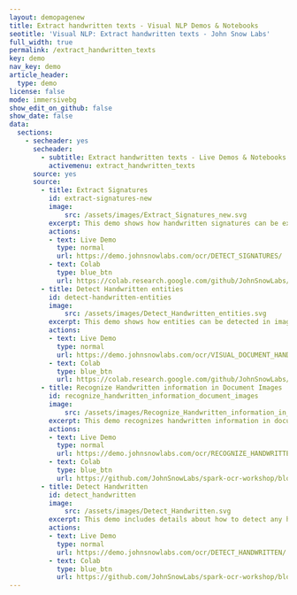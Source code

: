 ```yaml
---
layout: demopagenew
title: Extract handwritten texts - Visual NLP Demos & Notebooks
seotitle: 'Visual NLP: Extract handwritten texts - John Snow Labs'
full_width: true
permalink: /extract_handwritten_texts
key: demo
nav_key: demo
article_header:
  type: demo
license: false
mode: immersivebg
show_edit_on_github: false
show_date: false
data:
  sections:  
    - secheader: yes
      secheader:
        - subtitle: Extract handwritten texts - Live Demos & Notebooks
          activemenu: extract_handwritten_texts
      source: yes
      source: 
        - title: Extract Signatures
          id: extract-signatures-new
          image: 
              src: /assets/images/Extract_Signatures_new.svg
          excerpt: This demo shows how handwritten signatures can be extracted from image/pdf documents using Spark OCR.
          actions:
          - text: Live Demo
            type: normal
            url: https://demo.johnsnowlabs.com/ocr/DETECT_SIGNATURES/
          - text: Colab
            type: blue_btn
            url: https://colab.research.google.com/github/JohnSnowLabs/spark-ocr-workshop/blob/3.6.0/jupyter/SparkOcrImageSignatureDetection.ipynb
        - title: Detect Handwritten entities
          id: detect-handwritten-entities 
          image: 
              src: /assets/images/Detect_Handwritten_entities.svg
          excerpt: This demo shows how entities can be detected in image or pdf documents using Spark OCR.
          actions:
          - text: Live Demo
            type: normal
            url: https://demo.johnsnowlabs.com/ocr/VISUAL_DOCUMENT_HANDWRITTEN_NER/
          - text: Colab
            type: blue_btn
            url: https://colab.research.google.com/github/JohnSnowLabs/spark-ocr-workshop/blob/3.6.0/jupyter/SparkOcrImageHandwrittenDetection.ipynb
        - title: Recognize Handwritten information in Document Images
          id: recognize_handwritten_information_document_images 
          image: 
              src: /assets/images/Recognize_Handwritten_information_in_Document_Images.svg
          excerpt: This demo recognizes handwritten information in documents using our pre-trained Spark OCR model.
          actions:
          - text: Live Demo
            type: normal
            url: https://demo.johnsnowlabs.com/ocr/RECOGNIZE_HANDWRITTEN/
          - text: Colab
            type: blue_btn
            url: https://github.com/JohnSnowLabs/spark-ocr-workshop/blob/master/jupyter/Cards/SparkOcrImageToTextHandwritten_V2_opt.ipynb
        - title: Detect Handwritten
          id: detect_handwritten 
          image: 
              src: /assets/images/Detect_Handwritten.svg
          excerpt: This demo includes details about how to detect any handwritten text in documents using our pre-trained Spark OCR models.
          actions:
          - text: Live Demo
            type: normal
            url: https://demo.johnsnowlabs.com/ocr/DETECT_HANDWRITTEN/
          - text: Colab
            type: blue_btn
            url: https://github.com/JohnSnowLabs/spark-ocr-workshop/blob/3.6.0/jupyter/SparkOcrImageHandwrittenDetection.ipynb
---
```

